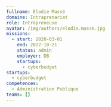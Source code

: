 ```yaml
---
fullname: Elodie Massé
domaine: Intraprenariat
role: Intrapreneuse
avatar: /img/authors/elodie.masse.jpg
missions:
  - start: 2020-03-01
    end: 2022-10-21
    status: admin
    employer: DB
    startups:
      - cyberbudget
startups:
  - cyberbudget
competences:
  - Administration Publique
teams: []
---
```

